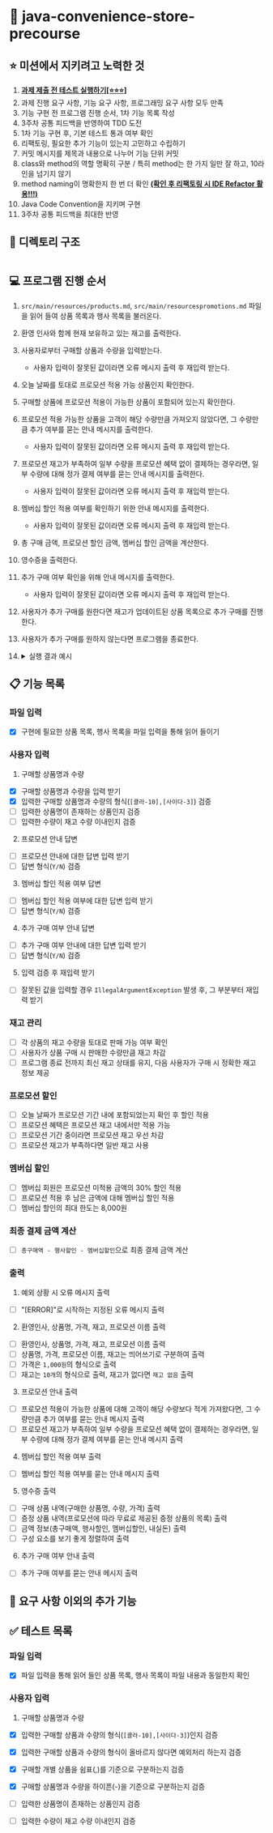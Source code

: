 # 🏪 java-convenience-store-precourse
## ⭐️ 미션에서 지키려고 노력한 것
1. **<u>과제 제출 전 테스트 실행하기[⭐️⭐️⭐️]</u>**
2. 과제 진행 요구 사항, 기능 요구 사항, 프로그래밍 요구 사항 모두 만족
3. 기능 구현 전 프로그램 진행 순서, 1차 기능 목록 작성
4. 3주차 공통 피드백을 반영하여 TDD 도전
5. 1차 기능 구현 후, 기본 테스트 통과 여부 확인
6. 리팩토링, 필요한 추가 기능이 있는지 고민하고 수립하기
7. 커밋 메시지를 제목과 내용으로 나누어 기능 단위 커밋
8. class와 method의 역할 명확히 구분 / 특히 method는 한 가지 일만 잘 하고, 10라인을 넘기지 않기
9. method naming이 명확한지 한 번 더 확인 **<u>(확인 후 리팩토링 시 IDE Refactor 활용!!!)</u>**
10. Java Code Convention을 지키며 구현
11. 3주차 공통 피드백을 최대한 반영

## 📁 디렉토리 구조
```
```

## 💻 프로그램 진행 순서
1. ``src/main/resources/products.md``, ``src/main/resourcespromotions.md`` 파일을 읽어 들여 상품 목록과 행사 목록을 불러온다.
2. 환영 인사와 함께 현재 보유하고 있는 재고를 출력한다.
3. 사용자로부터 구매할 상품과 수량을 입력받는다.
    * 사용자 입력이 잘못된 값이라면 오류 메시지 출력 후 재입력 받는다.
4. 오늘 날짜를 토대로 프로모션 적용 가능 상품인지 확인한다.
5. 구매할 상품에 프로모션 적용이 가능한 상품이 포함되어 있는지 확인한다.
6. 프로모션 적용 가능한 상품을 고객이 해당 수량만큼 가져오지 않았다면, 그 수량만큼 추가 여부를 묻는 안내 메시지를 출력한다.
    * 사용자 입력이 잘못된 값이라면 오류 메시지 출력 후 재입력 받는다.
7. 프로모션 재고가 부족하여 일부 수량을 프로모션 혜택 없이 결제하는 경우라면, 일부 수량에 대해 정가 결제 여부를 묻는 안내 메시지를 출력한다. 
    * 사용자 입력이 잘못된 값이라면 오류 메시지 출력 후 재입력 받는다.
8. 멤버십 할인 적용 여부를 확인하기 위한 안내 메시지를 출력한다. 
    * 사용자 입력이 잘못된 값이라면 오류 메시지 출력 후 재입력 받는다.
9. 총 구매 금액, 프로모션 할인 금액, 멤버십 할인 금액을 계산한다.
10. 영수증을 출력한다.
11. 추가 구매 여부 확인을 위해 안내 메시지를 출력한다.
    * 사용자 입력이 잘못된 값이라면 오류 메시지 출력 후 재입력 받는다.
12. 사용자가 추가 구매를 원한다면 재고가 업데이트된 상품 목록으로 추가 구매를 진행한다.
13. 사용자가 추가 구매를 원하지 않는다면 프로그램을 종료한다.
14. <details>
    <summary>실행 결과 예시</summary>
    
    ```
    안녕하세요. W편의점입니다.
    현재 보유하고 있는 상품입니다.

    - 콜라 1,000원 10개 탄산2+1
    - 콜라 1,000원 10개
    - 사이다 1,000원 8개 탄산2+1
    - 사이다 1,000원 7개
    - 오렌지주스 1,800원 9개 MD추천상품
    - 오렌지주스 1,800원 재고 없음
    - 탄산수 1,200원 5개 탄산2+1
    - 탄산수 1,200원 재고 없음
    - 물 500원 10개
    - 비타민워터 1,500원 6개
    - 감자칩 1,500원 5개 반짝할인
    - 감자칩 1,500원 5개
    - 초코바 1,200원 5개 MD추천상품
    - 초코바 1,200원 5개
    - 에너지바 2,000원 5개
    - 정식도시락 6,400원 8개
    - 컵라면 1,700원 1개 MD추천상품
    - 컵라면 1,700원 10개

    구매하실 상품명과 수량을 입력해 주세요. (예: [사이다-2],[감자칩-1])
    [콜라-3],[에너지바-5]

    멤버십 할인을 받으시겠습니까? (Y/N)
    Y

    ===========W 편의점=============
    상품명		수량	금액
    콜라		3 	3,000
    에너지바 		5 	10,000
    ===========증	정=============
    콜라		1
    ==============================
    총구매액		8	13,000
    행사할인			-1,000
    멤버십할인			-3,000
    내실돈			 9,000

    감사합니다. 구매하고 싶은 다른 상품이 있나요? (Y/N)
    Y

    안녕하세요. W편의점입니다.
    현재 보유하고 있는 상품입니다.

    - 콜라 1,000원 7개 탄산2+1
    - 콜라 1,000원 10개
    - 사이다 1,000원 8개 탄산2+1
    - 사이다 1,000원 7개
    - 오렌지주스 1,800원 9개 MD추천상품
    - 오렌지주스 1,800원 재고 없음
    - 탄산수 1,200원 5개 탄산2+1
    - 탄산수 1,200원 재고 없음
    - 물 500원 10개
    - 비타민워터 1,500원 6개
    - 감자칩 1,500원 5개 반짝할인
    - 감자칩 1,500원 5개
    - 초코바 1,200원 5개 MD추천상품
    - 초코바 1,200원 5개
    - 에너지바 2,000원 재고 없음
    - 정식도시락 6,400원 8개
    - 컵라면 1,700원 1개 MD추천상품
    - 컵라면 1,700원 10개

    구매하실 상품명과 수량을 입력해 주세요. (예: [사이다-2],[감자칩-1])
    [콜라-10]

    현재 콜라 4개는 프로모션 할인이 적용되지 않습니다. 그래도 구매하시겠습니까? (Y/N)
    Y

    멤버십 할인을 받으시겠습니까? (Y/N)
    N

    ===========W 편의점=============
    상품명		수량	금액
    콜라		10 	10,000
    ===========증	정=============
    콜라		2
    ==============================
    총구매액		10	10,000
    행사할인			-2,000
    멤버십할인			-0
    내실돈			 8,000

    감사합니다. 구매하고 싶은 다른 상품이 있나요? (Y/N)
    Y

    안녕하세요. W편의점입니다.
    현재 보유하고 있는 상품입니다.

    - 콜라 1,000원 재고 없음 탄산2+1
    - 콜라 1,000원 7개
    - 사이다 1,000원 8개 탄산2+1
    - 사이다 1,000원 7개
    - 오렌지주스 1,800원 9개 MD추천상품
    - 오렌지주스 1,800원 재고 없음
    - 탄산수 1,200원 5개 탄산2+1
    - 탄산수 1,200원 재고 없음
    - 물 500원 10개
    - 비타민워터 1,500원 6개
    - 감자칩 1,500원 5개 반짝할인
    - 감자칩 1,500원 5개
    - 초코바 1,200원 5개 MD추천상품
    - 초코바 1,200원 5개
    - 에너지바 2,000원 재고 없음
    - 정식도시락 6,400원 8개
    - 컵라면 1,700원 1개 MD추천상품
    - 컵라면 1,700원 10개

    구매하실 상품명과 수량을 입력해 주세요. (예: [사이다-2],[감자칩-1])
    [오렌지주스-1]

    현재 오렌지주스은(는) 1개를 무료로 더 받을 수 있습니다. 추가하시겠습니까? (Y/N)
    Y

    멤버십 할인을 받으시겠습니까? (Y/N)
    Y

    ===========W 편의점=============
    상품명		수량	금액
    오렌지주스		2 	3,600
    ===========증	정=============
    오렌지주스		1
    ==============================
    총구매액		2	3,600
    행사할인			-1,800
    멤버십할인			-0
    내실돈			 1,800

    감사합니다. 구매하고 싶은 다른 상품이 있나요? (Y/N)
    N
    ``` 
    </details>

## 📋 기능 목록
### 파일 입력
- [x] 구현에 필요한 상품 목록, 행사 목록을 파일 입력을 통해 읽어 들이기

### 사용자 입력
1. 구매할 상품명과 수량
- [x] 구매할 상품명과 수량을 입력 받기
- [x] 입력한 구매할 상품명과 수량의 형식(``[콜라-10],[사이다-3]``) 검증 
- [ ] 입력한 상품명이 존재하는 상품인지 검증
- [ ] 입력한 수량이 재고 수량 이내인지 검증

2. 프로모션 안내 답변
- [ ] 프로모션 안내에 대한 답변 입력 받기
- [ ] 답변 형식(``Y/N``) 검증

3. 멤버십 할인 적용 여부 답변
- [ ] 멤버십 할인 적용 여부에 대한 답변 입력 받기
- [ ] 답변 형식(``Y/N``) 검증

4. 추가 구매 여부 안내 답변
- [ ] 추가 구매 여부 안내에 대한 답변 입력 받기
- [ ] 답변 형식(``Y/N``) 검증

5. 입력 검증 후 재입력 받기
- [ ] 잘못된 값을 입력할 경우 ``IllegalArgumentException`` 발생 후, 그 부분부터 재입력 받기

### 재고 관리
- [ ] 각 상품의 재고 수량을 토대로 판매 가능 여부 확인
- [ ] 사용자가 상품 구매 시 판매한 수량만큼 재고 차감
- [ ] 프로그램 종료 전까지 최신 재고 상태를 유지, 다음 사용자가 구매 시 정확한 재고 정보 제공

### 프로모션 할인
- [ ] 오늘 날짜가 프로모션 기간 내에 포함되었는지 확인 후 할인 적용
- [ ] 프로모션 혜택은 프로모션 재고 내에서만 적용 가능
- [ ] 프로모션 기간 중이라면 프로모션 재고 우선 차감
- [ ] 프로모션 재고가 부족하다면 일반 재고 사용

### 멤버십 할인
- [ ] 멤버십 회원은 프로모션 미적용 금액의 30% 할인 적용
- [ ] 프로모션 적용 후 남은 금액에 대해 멤버십 할인 적용
- [ ] 멤버십 할인의 최대 한도는 8,000원

### 최종 결제 금액 계산
- [ ] ``총구매액 - 행사할인 - 멤버십할인``으로 최종 결제 금액 계산

### 출력
1. 예외 상황 시 오류 메시지 출력
- [ ] "[ERROR]"로 시작하는 지정된 오류 메시지 출력

2. 환영인사, 상품명, 가격, 재고, 프로모션 이름 출력
- [ ] 환영인사, 상품명, 가격, 재고, 프로모션 이름 출력
- [ ] 상품명, 가격, 프로모션 이름, 재고는 띄어쓰기로 구분하여 출력
- [ ] 가격은 ``1,000원``의 형식으로 출력
- [ ] 재고는 ``10개``의 형식으로 출력, 재고가 없다면 ``재고 없음`` 출력

3. 프로모션 안내 출력
- [ ] 프로모션 적용이 가능한 상품에 대해 고객이 해당 수량보다 적게 가져왔다면, 그 수량만큼 추가 여부를 묻는 안내 메시지 출력
- [ ] 프로모션 재고가 부족하여 일부 수량을 프로모션 혜택 없이 결제하는 경우라면, 일부 수량에 대해 정가 결제 여부를 묻는 안내 메시지 출력

4. 멤버십 할인 적용 여부 출력
- [ ] 멤버십 할인 적용 여부를 묻는 안내 메시지 출력

5. 영수증 출력
- [ ] 구매 상품 내역(구매한 상품명, 수량, 가격) 출력
- [ ] 증정 상품 내역(프로모션에 따라 무료로 제공된 증정 상품의 목록) 출력 
- [ ] 금액 정보(총구매액, 행사할인, 멤버십할인, 내실돈) 출력
- [ ] 구성 요소를 보기 좋게 정렬하여 출력

6. 추가 구매 여부 안내 출력
- [ ] 추가 구매 여부를 묻는 안내 메시지 출력

## 🤔 요구 사항 이외의 추가 기능

## ✅ 테스트 목록
### 파일 입력
- [x] 파일 입력을 통해 읽어 들인 상품 목록, 행사 목록이 파일 내용과 동일한지 확인

### 사용자 입력
1. 구매할 상품명과 수량
- [x] 입력한 구매할 상품과 수량의 형식(``[콜라-10],[사이다-3]``)인지 검증
- [x] 입력한 구매할 상품과 수량의 형식이 올바르지 않다면 예외처리 하는지 검증
- [x] 구매할 개별 상품을 쉼표(,)를 기준으로 구분하는지 검증
- [x] 구매할 상품명과 수량을 하이픈(-)을 기준으로 구분하는지 검증
- [ ] 입력한 상품명이 존재하는 상품인지 검증
- [ ] 입력한 수량이 재고 수량 이내인지 검증

